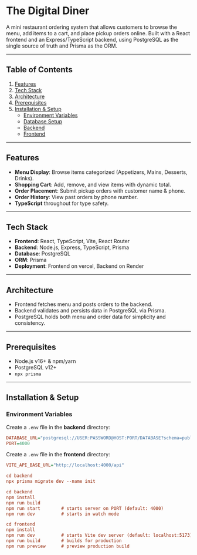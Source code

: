 # The Digital Diner

A mini restaurant ordering system that allows customers to browse the menu, add items to a cart, and place pickup orders online. Built with a React frontend and an Express/TypeScript backend, using PostgreSQL as the single source of truth and Prisma as the ORM.

---

## Table of Contents

1. [Features](#features)  
2. [Tech Stack](#tech-stack)  
3. [Architecture](#architecture)  
4. [Prerequisites](#prerequisites)  
5. [Installation & Setup](#installation--setup)  
   - [Environment Variables](#environment-variables)  
   - [Database Setup](#database-setup)  
   - [Backend](#backend)  
   - [Frontend](#frontend)   

---

## Features

- **Menu Display**: Browse items categorized (Appetizers, Mains, Desserts, Drinks).  
- **Shopping Cart**: Add, remove, and view items with dynamic total.  
- **Order Placement**: Submit pickup orders with customer name & phone.  
- **Order History**: View past orders by phone number.  
- **TypeScript** throughout for type safety.

---

## Tech Stack

- **Frontend**: React, TypeScript, Vite, React Router  
- **Backend**: Node.js, Express, TypeScript, Prisma  
- **Database**: PostgreSQL  
- **ORM**: Prisma  
- **Deployment**: Frontend on vercel, Backend on Render

---

## Architecture


- Frontend fetches menu and posts orders to the backend.
- Backend validates and persists data in PostgreSQL via Prisma.
- PostgreSQL holds both menu and order data for simplicity and consistency.

---

## Prerequisites

- Node.js v16+ & npm/yarn  
- PostgreSQL v12+  
- `npx prisma` 
---

## Installation & Setup

### Environment Variables

Create a `.env` file in the **backend** directory:

```ini
DATABASE_URL="postgresql://USER:PASSWORD@HOST:PORT/DATABASE?schema=public"
PORT=4000
```

Create a `.env` file in the **frontend** directory:
```ini
VITE_API_BASE_URL="http://localhost:4000/api"
```
``` ini
cd backend
npx prisma migrate dev --name init

cd backend
npm install
npm run build
npm run start        # starts server on PORT (default: 4000)
npm run dev          # starts in watch mode

```
```ini
cd frontend
npm install
npm run dev          # starts Vite dev server (default: localhost:5173)
npm run build        # builds for production
npm run preview      # preview production build
```
